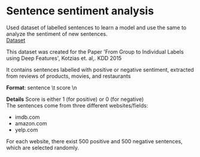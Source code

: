 # Sentence sentiment analysis
Used dataset of labelled sentences to learn a model and use the same to analyze the sentiment of new sentences.<br>
[Dataset](https://archive.ics.uci.edu/ml/datasets/Sentiment+Labelled+Sentences)

This dataset was created for the Paper 'From Group to Individual Labels using Deep Features', Kotzias et. al,. KDD 2015

It contains sentences labelled with positive or negative sentiment, extracted from reviews of products, movies, and restaurants

**Format**:
sentence \t score \n

**Details**
Score is either 1 (for positive) or 0 (for negative)	
The sentences come from three different websites/fields:
* imdb.com
* amazon.com
* yelp.com

For each website, there exist 500 positive and 500 negative sentences, which are selected randomly.


